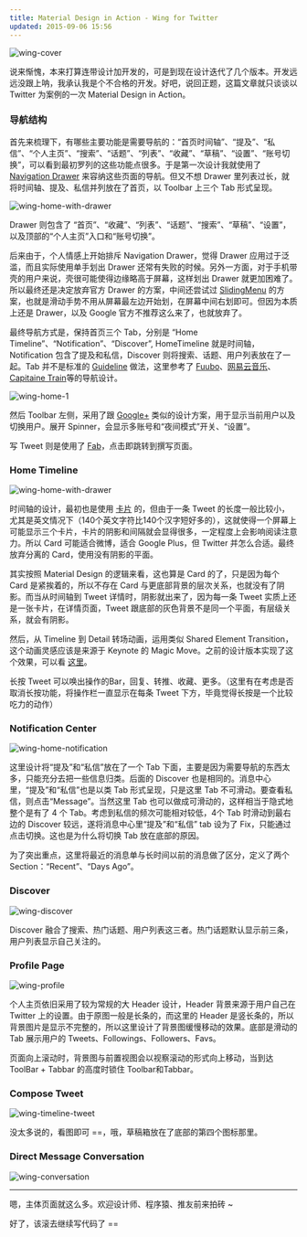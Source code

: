 ```yaml
---
title: Material Design in Action - Wing for Twitter
updated: 2015-09-06 15:56
---
```


![wing-cover](http://yczim.qiniudn.com/2017-03-26-wing-cover.png)

说来惭愧，本来打算连带设计加开发的，可是到现在设计迭代了几个版本。开发远远没跟上呐，我承认我是个不合格的开发。好吧，说回正题，这篇文章就只谈谈以  Twitter 为案例的一次 Material Design in Action。

### 导航结构

首先来梳理下，有哪些主要功能是需要导航的：“首页时间轴”、“提及”、“私信”、“个人主页”、“搜索”、“话题”、“列表”、“收藏”、“草稿”、“设置”、“账号切换”，可以看到最初罗列的这些功能点很多。于是第一次设计我就使用了 [Navigation Drawer](https://www.google.com/design/spec/patterns/navigation-drawer.html#) 来容纳这些页面的导航。但又不想 Drawer 里列表过长，就将时间轴、提及、私信并列放在了首页，以 Toolbar 上三个 Tab 形式呈现。

![wing-home-with-drawer](http://yczim.qiniudn.com/2017-03-26-wing-home-with-drawer.png)

Drawer 则包含了 “首页”、“收藏”、“列表”、“话题”、“搜索”、“草稿”、“设置”，以及顶部的“个人主页”入口和“账号切换”。

后来由于，个人情感上开始排斥 Navigation Drawer，觉得 Drawer 应用过于泛滥，而且实际使用单手划出 Drawer 还常有失败的时候。另外一方面，对于手机带壳的用户来说，壳很可能使得边缘略高于屏幕，这样划出 Drawer 就更加困难了。所以最终还是决定放弃官方 Drawer 的方案，中间还尝试过 [SlidingMenu](https://github.com/jfeinstein10/SlidingMenu) 的方案，也就是滑动手势不用从屏幕最左边开始划，在屏幕中间右划即可。但因为本质上还是 Drawer，以及 Google 官方不推荐这么来了，也就放弃了。

最终导航方式是，保持首页三个 Tab，分别是 “Home Timeline”、“Notification”、“Discover”, HomeTimeline 就是时间轴，Notification 包含了提及和私信，Discover 则将搜索、话题、用户列表放在了一起。Tab 并不是标准的 [Guideline](https://www.google.com/design/spec/components/tabs.html#tabs-usage) 做法，这里参考了 [Fuubo](http://www.wandoujia.com/apps/me.imid.fuubo)、[网易云音乐](http://www.wandoujia.com/apps/com.netease.cloudmusic)、[Capitaine Train](https://play.google.com/store/apps/details?id=com.capitainetrain.android)等的导航设计。

![wing-home-1](http://yczim.qiniudn.com/2017-03-26-wing-home-1.png)

然后 Toolbar 左侧，采用了跟 [Google+](https://play.google.com/store/apps/details?id=com.google.android.apps.plus) 类似的设计方案，用于显示当前用户以及切换用户。展开 Spinner，会显示多账号和“夜间模式”开关、“设置”。

写 Tweet 则是使用了 [Fab](https://www.google.com/design/spec/components/buttons-floating-action-button.html)，点击即跳转到撰写页面。

### Home Timeline

![wing-home-with-drawer](http://yczim.qiniudn.com/2017-03-26-wing-home-with-drawer.png)

时间轴的设计，最初也是使用 [卡片](https://www.google.com/design/spec/components/cards.html#cards-usage) 的，但由于一条 Tweet 的长度一般比较小，尤其是英文情况下（140个英文字符比140个汉字短好多的），这就使得一个屏幕上可能显示三个卡片，卡片的阴影和间隔就会显得很多，一定程度上会影响阅读注意力。所以 Card 可能适合微博，适合 Google Plus，但 Twitter 并怎么合适。最终放弃分离的 Card，使用没有阴影的平面。

其实按照 Material Design 的逻辑来看，这也算是 Card 的了，只是因为每个 Card 是紧挨着的，所以不存在 Card 与更底部背景的层次关系，也就没有了阴影。而当从时间轴到 Tweet 详情时，阴影就出来了，因为每一条 Tweet 实质上还是一张卡片，在详情页面，Tweet 跟底部的灰色背景不是同一个平面，有层级关系，就会有阴影。

然后，从 Timeline 到 Detail 转场动画，运用类似 Shared Element Transition，这个动画灵感应该是来源于 Keynote 的 Magic Move。之前的设计版本实现了这个效果，可以看 [这里](http://yczim.qiniudn.com/assets/video/wingtwitter.mp4)。

长按 Tweet 可以唤出操作的Bar，回复、转推、收藏、更多。（这里有在考虑是否取消长按功能，将操作栏一直显示在每条 Tweet 下方，毕竟觉得长按是一个比较吃力的动作）

### Notification Center

![wing-home-notification](http://yczim.qiniudn.com/2017-03-26-wing-home-notification.png)

这里设计将“提及”和“私信”放在了一个 Tab 下面，主要是因为需要导航的东西太多，只能充分去把一些信息归类。后面的 Discover 也是相同的。消息中心里，“提及”和“私信”也是以类 Tab 形式呈现，只是这里 Tab 不可滑动。要查看私信，则点击“Message”。当然这里 Tab 也可以做成可滑动的，这样相当于隐式地整个是有了 4 个 Tab。考虑到私信的频次可能相对较低，4个 Tab 时滑动到最右边的 Discover 较远，遂将消息中心里“提及”和“私信” tab 设为了 Fix，只能通过点击切换。这也是为什么将切换 Tab 放在底部的原因。

为了突出重点，这里将最近的消息单与长时间以前的消息做了区分，定义了两个 Section：“Recent”、“Days Ago”。

### Discover

![wing-discover](http://yczim.qiniudn.com/2017-03-26-wing-discover.png)

Discover 融合了搜索、热门话题、用户列表这三者。热门话题默认显示前三条，用户列表显示自己关注的。

### Profile Page

![wing-profile](http://yczim.qiniudn.com/2017-03-26-wing-profile.png)

个人主页依旧采用了较为常规的大 Header 设计，Header 背景来源于用户自己在 Twitter 上的设置。由于原图一般是长条的，而这里的 Header 是竖长条的，所以背景图片是显示不完整的，所以这里设计了背景图缓慢移动的效果。底部是滑动的 Tab 展示用户的 Tweets、Followings、Followers、Favs。

页面向上滚动时，背景图与前置视图会以视察滚动的形式向上移动，当到达 ToolBar + Tabbar 的高度时锁住 Toolbar和Tabbar。

### Compose Tweet

![wing-timeline-tweet](http://yczim.qiniudn.com/2017-03-26-wing-timeline-tweet.png)

没太多说的，看图即可 ==，哦，草稿箱放在了底部的第四个图标那里。

### Direct Message Conversation

![wing-conversation](http://yczim.qiniudn.com/2017-03-26-wing-conversation.png)

---

嗯，主体页面就这么多。欢迎设计师、程序猿、推友前来拍砖 ~

好了，该滚去继续写代码了 ==

